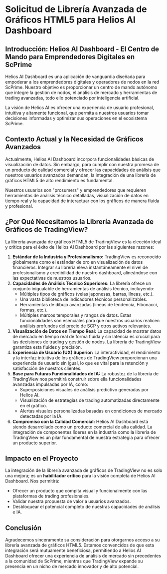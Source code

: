 # Solicitud de Librería Avanzada de Gráficos HTML5 para Helios AI Dashboard

## Introducción: Helios AI Dashboard - El Centro de Mando para Emprendedores Digitales en ScPrime

Helios AI Dashboard es una aplicación de vanguardia diseñada para empoderar a los emprendedores digitales y operadores de nodos en la red ScPrime. Nuestro objetivo es proporcionar un centro de mando autónomo que integre la gestión de nodos, el análisis de mercado y herramientas de trading avanzadas, todo ello potenciado por inteligencia artificial.

La visión de Helios AI es ofrecer una experiencia de usuario profesional, intuitiva y altamente funcional, que permita a nuestros usuarios tomar decisiones informadas y optimizar sus operaciones en el ecosistema ScPrime.

## Contexto Actual y la Necesidad de Gráficos Avanzados

Actualmente, Helios AI Dashboard incorpora funcionalidades básicas de visualización de datos. Sin embargo, para cumplir con nuestra promesa de un producto de calidad comercial y ofrecer las capacidades de análisis que nuestros usuarios avanzados demandan, la integración de una librería de gráficos HTML5 de alto rendimiento es fundamental.

Nuestros usuarios son "prosumers" y emprendedores que requieren herramientas de análisis técnico detalladas, visualización de datos en tiempo real y la capacidad de interactuar con los gráficos de manera fluida y profesional.

## ¿Por Qué Necesitamos la Librería Avanzada de Gráficos de TradingView?

La librería avanzada de gráficos HTML5 de TradingView es la elección ideal y crítica para el éxito de Helios AI Dashboard por las siguientes razones:

1.  **Estándar de la Industria y Profesionalismo:** TradingView es reconocido globalmente como el estándar de oro en visualización de datos financieros. Integrar su librería eleva instantáneamente el nivel de profesionalismo y credibilidad de nuestro dashboard, alineándose con las expectativas de nuestros usuarios.
2.  **Capacidades de Análisis Técnico Superiores:** La librería ofrece un conjunto inigualable de herramientas de análisis técnico, incluyendo:
    *   Múltiples tipos de gráficos (velas japonesas, barras, líneas, etc.).
    *   Una vasta biblioteca de indicadores técnicos personalizables.
    *   Herramientas de dibujo avanzadas (líneas de tendencia, Fibonacci, formas, etc.).
    *   Múltiples marcos temporales y rangos de datos.
Estas funcionalidades son esenciales para que nuestros usuarios realicen análisis profundos del precio de SCP y otros activos relevantes.
3.  **Visualización de Datos en Tiempo Real:** La capacidad de mostrar datos de mercado en tiempo real de forma fluida y sin latencia es crucial para las decisiones de trading y gestión de nodos. La librería de TradingView garantiza esta fluidez y precisión.
4.  **Experiencia de Usuario (UX) Superior:** La interactividad, el rendimiento y la interfaz intuitiva de los gráficos de TradingView proporcionan una experiencia de usuario sin igual, lo que es vital para la retención y satisfacción de nuestros clientes.
5.  **Base para Futuras Funcionalidades de IA:** La robustez de la librería de TradingView nos permitirá construir sobre ella funcionalidades avanzadas impulsadas por IA, como:
    *   Superposiciones visuales de análisis predictivo generadas por Helios AI.
    *   Visualización de estrategias de trading automatizadas directamente en el gráfico.
    *   Alertas visuales personalizadas basadas en condiciones de mercado detectadas por la IA.
6.  **Compromiso con la Calidad Comercial:** Helios AI Dashboard está siendo desarrollado como un producto comercial de alta calidad. La integración de componentes líderes en la industria como la librería de TradingView es un pilar fundamental de nuestra estrategia para ofrecer un producto superior.

## Impacto en el Proyecto

La integración de la librería avanzada de gráficos de TradingView no es solo una mejora; es un **habilitador crítico** para la visión completa de Helios AI Dashboard. Nos permitirá:

*   Ofrecer un producto que compita visual y funcionalmente con las plataformas de trading profesionales.
*   Validar nuestra propuesta de valor a usuarios avanzados.
*   Desbloquear el potencial completo de nuestras capacidades de análisis e IA.

## Conclusión

Agradecemos sinceramente su consideración para otorgarnos acceso a su librería avanzada de gráficos HTML5. Estamos convencidos de que esta integración será mutuamente beneficiosa, permitiendo a Helios AI Dashboard ofrecer una experiencia de análisis de mercado sin precedentes a la comunidad de ScPrime, mientras que TradingView expande su presencia en un nicho de mercado innovador y de alto potencial.

